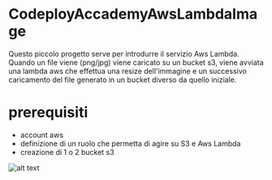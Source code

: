 # CodeployAccademyAwsLambdaImage
Questo piccolo progetto serve per introdurre il servizio Aws Lambda.
Quando un file viene (png/jpg) viene caricato su un bucket s3, viene avviata una lambda aws che effettua una resize dell'immagine e un successivo caricamento del file generato in un bucket diverso da quello iniziale.

# prerequisiti
- account aws
- definizione di un ruolo che permetta di agire su S3 e Aws Lambda
- creazione di 1 o 2 bucket s3


![alt text](https://image.3bmeteo.com/images/newarticles/w_255/6281ae90e924066a1f1940e9b25d9b9f_sole.jpg)
